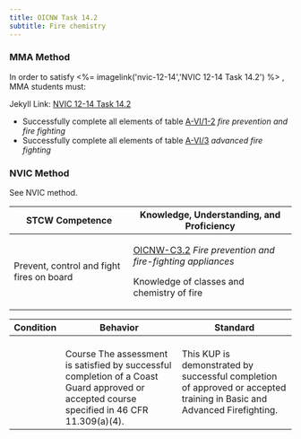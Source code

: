 ```yaml
---
title: OICNW Task 14.2 
subtitle: Fire chemistry
---
```



### MMA Method

In order to satisfy <%= imagelink('nvic-12-14','NVIC 12-14  Task  14.2') %> , MMA students must:

Jekyll Link: [NVIC 12-14  Task  14.2](/stcw23/assets/images/nvic-12-14.pdf)

* Successfully complete all elements of table  [A-VI/1-2](A-VI/1-2) *fire prevention and fire fighting*
* Successfully complete all elements of table  [A-VI/3](A-VI/3) *advanced fire fighting*


### NVIC Method

<a onclick="togglevisibility('nvic_methods')" >See NVIC method.</a>

<div id='nvic_methods' class='hide'>

<table>
<thead>
<tr>
<th class='forty'> STCW Competence </th>
<th class='sixty'> Knowledge, Understanding, and Proficiency </th>
</tr>
</thead>




<tbody>
<tr><td markdown='1'>

Prevent, control and fight fires on board

</td><td markdown='1'>

[OICNW-C3.2](../../tables/21.html#OICNW-C3.2) *Fire prevention and fire-fighting appliances*

Knowledge of classes and chemistry of fire

</td></tr>


</tbody>
</table>


<table>
<thead>
<tr><th class='twenty'>  Condition </th><th class='twenty'> Behavior </th><th  class='sixty'>Standard </th></tr>
</thead>
<tbody >



<tr><td markdown='1'>


</td><td markdown='1'>


<br>

<div class="tooltip">Course
<span class="tooltiptext">
The assessment is satisfied by successful completion of a Coast Guard approved or accepted course specified in 46 CFR 11.309(a)(4).
</span>
</div>


</td><td markdown='1'>

This KUP is demonstrated by successful completion of approved or accepted training in Basic and Advanced Firefighting.

</td></tr>
</tbody>
</table>
</div>

